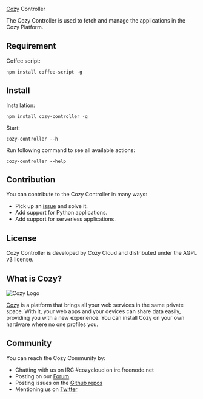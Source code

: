  [Cozy](http://cozy.io) Controller

The Cozy Controller is used to fetch and manage the applications in the Cozy
Platform.

## Requirement

Coffee script:

    npm install coffee-script -g


## Install

Installation:

    npm install cozy-controller -g

Start:

    cozy-controller --h

Run following command to see all available actions:

    cozy-controller --help

## Contribution

You can contribute to the Cozy Controller in many ways:

* Pick up an [issue](https://github.com/cozy/cozy-controller/issues?state=open) and solve it.
* Add support for Python applications.
* Add support for serverless applications.


## License

Cozy Controller is developed by Cozy Cloud and distributed under the AGPL v3
license.

## What is Cozy?

![Cozy Logo](https://raw.github.com/mycozycloud/cozy-setup/gh-pages/assets/images/happycloud.png)

[Cozy](http://cozy.io) is a platform that brings all your web services in the
same private space.  With it, your web apps and your devices can share data
easily, providing you with a new experience. You can install Cozy on your own
hardware where no one profiles you.

## Community 

You can reach the Cozy Community by:

* Chatting with us on IRC #cozycloud on irc.freenode.net
* Posting on our [Forum](https://forum.cozy.io)
* Posting issues on the [Github repos](https://github.com/cozy/)
* Mentioning us on [Twitter](http://twitter.com/mycozycloud)

